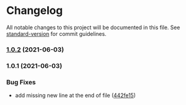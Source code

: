 # Changelog

All notable changes to this project will be documented in this file. See [standard-version](https://github.com/conventional-changelog/standard-version) for commit guidelines.

### [1.0.2](https://github.com/MenSeb/react-boilerplate/compare/v1.0.1...v1.0.2) (2021-06-03)

### 1.0.1 (2021-06-03)


### Bug Fixes

* add missing new line at the end of file ([442fe15](https://github.com/MenSeb/react-boilerplate/commit/442fe159b912a43e5e7b07c31e9afe382e09d06e))